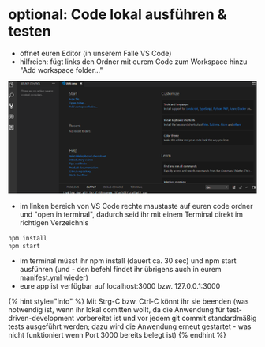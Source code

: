 # optional: Code lokal ausführen & testen

* öffnet euren Editor \(in unserem Falle VS Code\)
* hilfreich: fügt links den Ordner mit eurem Code zum Workspace hinzu "Add workspace folder..."

![](../../../.gitbook/assets/image%20%2845%29.png)

* im linken bereich von VS Code rechte maustaste auf euren code ordner und "open in terminal", dadurch seid ihr mit einem Terminal direkt im richtigen Verzeichnis

```text
npm install
npm start
```

* im terminal müsst ihr npm install  \(dauert ca. 30 sec\) und npm start ausführen \(und - den befehl findet ihr übrigens auch in eurem manifest.yml wieder\)
* eure app ist verfügbar auf localhost:3000 bzw. 127.0.0.1:3000

{% hint style="info" %}
Mit Strg-C bzw. Ctrl-C könnt ihr sie beenden \(was notwendig ist, wenn ihr lokal comitten wollt, da die Anwendung für test-driven-development vorbereitet ist und vor jedem git commit standardmäßig tests ausgeführt werden; dazu wird die Anwendung erneut gestartet - was nicht funktioniert wenn Port 3000 bereits belegt ist\)
{% endhint %}

